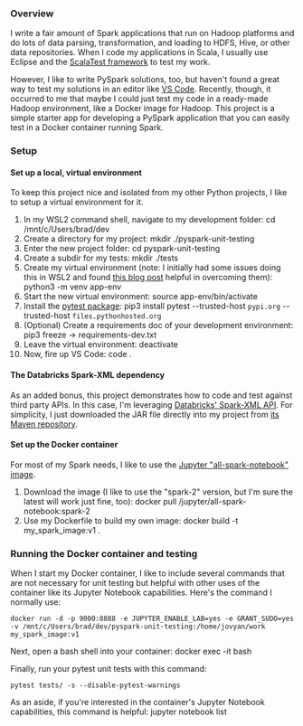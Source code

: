 ### Overview
I write a fair amount of Spark applications that run on Hadoop platforms and do lots of data parsing, transformation, and loading to HDFS, Hive, or other data repositories.  When I code my applications in Scala, I usually use Eclipse and the [ScalaTest framework](https://www.scalatest.org/user_guide/using_scalatest_with_eclipse) to test my work.  

However, I like to write PySpark solutions, too, but haven't found a great way to test my solutions in an editor like [VS Code](https://code.visualstudio.com/).  Recently, though, it occurred to me that maybe I could just test my code in a ready-made Hadoop environment, like a Docker image for Hadoop.  This project is a simple starter app for developing a PySpark application that you can easily test in a Docker container running Spark.

### Setup
#### Set up a local, virtual environment
To keep this project nice and isolated from my other Python projects, I like to setup a virtual environment for it.
1. In my WSL2 command shell, navigate to my development folder: cd /mnt/c/Users/brad/dev
1. Create a directory for my project: mkdir ./pyspark-unit-testing
1. Enter the new project folder: cd pyspark-unit-testing
1. Create a subdir for my tests: mkdir ./tests
1. Create my virtual environment (note: I initially had some issues doing this in WSL2 and found [this blog post](https://newbedev.com/installing-venv-for-python3-in-wsl-ubuntu) helpful in overcoming them): python3 -m venv app-env
1. Start the new virtual environment: source app-env/bin/activate
1. Install the [pytest package](https://docs.pytest.org/en/6.2.x/): pip3 install pytest --trusted-host `pypi.org` --trusted-host `files.pythonhosted.org`
1. (Optional) Create a requirements doc of your development environment: pip3 freeze -> requirements-dev.txt
1. Leave the virtual environment: deactivate
1. Now, fire up VS Code: code .

#### The Databricks Spark-XML dependency
As an added bonus, this project demonstrates how to code and test against third party APIs.  In this case, I'm leveraging [Databricks' Spark-XML API](https://github.com/databricks/spark-xml).  For simplicity, I just downloaded the JAR file directly into my project from [its Maven repository](https://mvnrepository.com/artifact/com.databricks/spark-xml_2.11/0.11.0).

#### Set up the Docker container
For most of my Spark needs, I like to use the [Jupyter "all-spark-notebook" image](https://hub.docker.com/r/jupyter/all-spark-notebook).
1. Download the image (I like to use the "spark-2" version, but I'm sure the latest will work just fine, too): docker pull /jupyter/all-spark-notebook:spark-2
1. Use my Dockerfile to build my own image: docker build -t my_spark_image:v1 .

### Running the Docker container and testing
When I start my Docker container, I like to include several commands that are not necessary for unit testing but helpful with other uses of the container like its Jupyter Notebook capabilities.  Here's the command I normally use:
```
docker run -d -p 9000:8888 -e JUPYTER_ENABLE_LAB=yes -e GRANT_SUDO=yes -v /mnt/c/Users/brad/dev/pyspark-unit-testing:/home/jovyan/work my_spark_image:v1
```

Next, open a bash shell into your container: docker exec -it <container pid> bash

Finally, run your pytest unit tests with this command:
```
pytest tests/ -s --disable-pytest-warnings
```

As an aside, if you're interested in the container's Jupyter Notebook capabilities, this command is helpful: jupyter notebook list